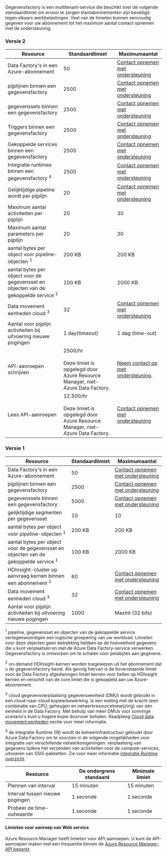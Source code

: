 Gegevensfactory is een multitenant-service die beschikt over de volgende standaardlimiet om ervoor te zorgen klantabonnementen zijn beveiligd tegen elkaars werkbelastingen. Veel van de limieten kunnen eenvoudig gegeven voor uw abonnement tot het maximum aantal contact opnemen met de ondersteuning.

### <a name="version-2"></a>Versie 2

| Resource | Standaardlimiet | Maximumaantal | 
| -------- | ------------- | ------------- | 
| Data Factory's in een Azure-abonnement | 50 | [Contact opnemen met ondersteuning](https://azure.microsoft.com/blog/2014/06/04/azure-limits-quotas-increase-requests/) |
| pijplijnen binnen een gegevensfactory | 2500 | [Contact opnemen met ondersteuning](https://azure.microsoft.com/blog/2014/06/04/azure-limits-quotas-increase-requests/) |
| gegevenssets binnen een gegevensfactory | 2500 | [Contact opnemen met ondersteuning](https://azure.microsoft.com/blog/2014/06/04/azure-limits-quotas-increase-requests/) |
| Triggers binnen een gegevensfactory | 2500 | [Contact opnemen met ondersteuning](https://azure.microsoft.com/blog/2014/06/04/azure-limits-quotas-increase-requests/) |
| Gekoppelde services binnen een gegevensfactory | 2500 | [Contact opnemen met ondersteuning](https://azure.microsoft.com/blog/2014/06/04/azure-limits-quotas-increase-requests/) |
| Integratie runtimes binnen een gegevensfactory <sup>4</sup> | 2500 | [Contact opnemen met ondersteuning](https://azure.microsoft.com/blog/2014/06/04/azure-limits-quotas-increase-requests/) |
| Gelijktijdige pipeline wordt per pijplijn | 20 | [Contact opnemen met ondersteuning](https://azure.microsoft.com/blog/2014/06/04/azure-limits-quotas-increase-requests/) |
| Maximum aantal activiteiten per pijplijn | 20 | 30 |
| Maximum aantal parameters per pijplijn | 20 | 30 |
| aantal bytes per object voor pipeline-objecten <sup>1</sup> | 200 KB | 200 KB |
| aantal bytes per object voor de gegevensset en objecten van de gekoppelde service <sup>1</sup> | 100 KB | 2000 KB |
| Data movement eenheden cloud <sup>3</sup> | 32 | [Contact opnemen met ondersteuning](https://azure.microsoft.com/blog/2014/06/04/azure-limits-quotas-increase-requests/) |
| Aantal voor pijplijn activiteiten bij uitvoering nieuwe pogingen | 1 day(timeout) | 1 dag (time-out) |
| API-aanroepen schrijven | 2500/hr<br/><br/> Deze limiet is opgelegd door Azure Resource Manager, niet-Azure Data Factory. | [Neem contact op met ondersteuning](https://azure.microsoft.com/blog/2014/06/04/azure-limits-quotas-increase-requests/). |
| Lees API-aanroepen | 12.500/hr<br/><br/> Deze limiet is opgelegd door Azure Resource Manager, niet-Azure Data Factory. | [Contact opnemen met ondersteuning](https://azure.microsoft.com/blog/2014/06/04/azure-limits-quotas-increase-requests/) |


### <a name="version-1"></a>Versie 1

| **Resource** | **Standaardlimiet** | **Maximumaantal** |
| --- | --- | --- |
| Data Factory's in een Azure-abonnement |50 |[Contact opnemen met ondersteuning](https://azure.microsoft.com/blog/2014/06/04/azure-limits-quotas-increase-requests/) |
| pijplijnen binnen een gegevensfactory |2500 |[Contact opnemen met ondersteuning](https://azure.microsoft.com/blog/2014/06/04/azure-limits-quotas-increase-requests/) |
| gegevenssets binnen een gegevensfactory |5000 |[Contact opnemen met ondersteuning](https://azure.microsoft.com/blog/2014/06/04/azure-limits-quotas-increase-requests/) |
| gelijktijdige segmenten per gegevensset |10 |10 |
| aantal bytes per object voor pipeline-objecten <sup>1</sup> |200 KB |200 KB |
| aantal bytes per object voor de gegevensset en objecten van de gekoppelde service <sup>1</sup> |100 KB |2000 KB |
| HDInsight-cluster op aanvraag kernen binnen een abonnement <sup>2</sup> |60 |[Contact opnemen met ondersteuning](https://azure.microsoft.com/blog/2014/06/04/azure-limits-quotas-increase-requests/) |
| Data movement eenheden cloud <sup>3</sup> |32 |[Contact opnemen met ondersteuning](https://azure.microsoft.com/blog/2014/06/04/azure-limits-quotas-increase-requests/) |
| Aantal voor pijplijn activiteiten bij uitvoering nieuwe pogingen |1000 |MaxInt (32 bits) |

<sup>1</sup> pipeline, gegevensset en objecten van de gekoppelde service vertegenwoordigen een logische groepering van uw workload. Limieten voor deze objecten geen betrekking hebben op de hoeveelheid gegevens die u kunt verplaatsen en met de Azure Data Factory-service verwerken. Gegevensfactory is ontworpen om te schalen voor petabytes aan gegevens.

<sup>2</sup> on-demand HDInsight-kernen worden toegewezen uit het abonnement dat u de gegevensfactory bevat. Als gevolg hiervan is de bovenstaande limiet voor de Data Factory afgedwongen limiet kernen voor bellen op HDInsight kernen en verschilt van de core limiet die is gekoppeld aan uw Azure-abonnement.

<sup>3</sup> cloud gegevensverplaatsing gegevenseenheid (DMU) wordt gebruikt in een cloud-naar-cloud kopieerbewerking. Is een meting met de kracht (een combinatie van CPU, geheugen en netwerkresourcetoewijzing) van één eenheid in de Data Factory. Met behulp van meer DMUs voor sommige scenario's kunt u hogere kopie doorvoer behalen. Raadpleeg [Cloud data movement eenheden](../articles/data-factory/v1/data-factory-copy-activity-performance.md#cloud-data-movement-units) sectie voor meer informatie.

<sup>4</sup> de integratie Runtime (IR) wordt de beheerinfrastructuur gebruikt door Azure Data Factory om te voorzien in de volgende mogelijkheden voor integratie van verschillende netwerkomgevingen: verplaatsing van gegevens tijdens het verzenden van activiteiten voor de compute-services, uitvoeren van SSIS-pakketten. Zie voor meer informatie [integratie Runtime overzicht](../articles/data-factory/concepts-integration-runtime.md).

| **Resource** | **De ondergrens standaard** | **Minimale limiet** |
| --- | --- | --- |
| Plannen van interval |15 minuten |15 minuten |
| Interval tussen nieuwe pogingen |1 seconde |1 seconde |
| Probeer de time-outwaarde |1 seconde |1 seconde |

#### <a name="web-service-call-limits"></a>Limieten voor aanroep van Web service
Azure Resource Manager heeft limieten voor API-aanroepen. U kunt de API-aanroepen maken met een frequentie binnen de [Azure Resource Manager-API beperkt](../articles/azure-subscription-service-limits.md#resource-group-limits).
